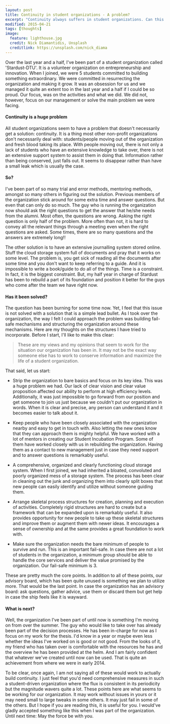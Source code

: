 ```yaml
---
layout: post
title: Continuity in student organizations - A problem?
excerpt: "Continuity always suffers in student organizations. Can this be solved?"
modified: 2015-04-21
tags: [thoughts]
image:
  feature: lighthouse.jpg
  credit: Nick Diamantidis, Unsplash
  creditlink: https://unsplash.com/nick_diama
---
```


Over the last year and a half, I've been part of a student organization called 'Stardust-DTU'. It is a volunteer organization on entrepreneurship and innovation. When I joined, we were 5 students committed to building something extraordinary. We were committed in resurrecting the organization and making it grow. It was an obsession for us and we managed it quite an extent too in the last year and a half if I could be so proud. Our focus, was on the activities and what we did. We did not, however, focus on our management or solve the main problem we were facing.

#### Continuity is a huge problem

All student organizations seem to have a problem that doesn't necessarily get a solution: continuity. It is a thing most other non-profit organizations don't necessarily deal with: students/people moving out of the organization and fresh blood taking its place. With people moving out, there is not only a lack of students who have an extensive knowledge to take over, there is not an extensive support system to assist them in doing that. Information rather than being conserved, just falls out. It seems to disappear rather than have a small leak which is usually the case.

#### So?

I've been part of so many trial and error methods, mentoring methods, amongst so many others in figuring out the solution. Previous members of the organization stick around for some extra time and answer questions. But even that can only do so much. The guy who is running the organization now should ask the right questions to get the answer that he/she needs from the alumni. Most often, the questions are wrong. Asking the right question is only half of the problem. More often than not, it is hard to convey all the relevant things through a meeting even when the right questions are asked. Some times, there are so many questions and the answers are extremely long!!

The other solution is to have an extensive journalling system stored online. Stuff the cloud storage system full of documents and pray that it works on some level. The problem is, you get sick of reading all the documents after some time and you don't want to keep referring to a guide. And it is impossible to write a book/guide to do all of the things. Time is a constraint. In fact, it is the biggest constraint. But, my half year in charge of Stardust has been to rebuild a part of its foundation and position it better for the guys who come after the team we have right now.

#### Has it been solved?

The question has been burning for some time now. Yet, I feel that this issue is not solved with a solution that is a simple lead bullet. As I took over the organization, the way I felt I could approach the problem was building fail-safe mechanisms and structuring the organization around these mechanisms. Here are my thoughts on the structures I have tried to incorporate. Before I start, I'll like to make this clear:

> These are my views and my opinions that seem to work for the situation our organization has been in. It may not be the exact way someone else has to work to conserve information and maximize the life of a student organization. 

That said, let us start:

- Strip the organization to bare basics and focus on its key idea. This was a huge problem we had. Our lack of clear vision and clear value proposition affected our ability to perform at high efficiency levels. Additionally, it was just impossible to go forward from our position and get someone to join us just because we couldn't put our organization in words. When it is clear and precise, any person can understand it and it becomes easier to talk about it. 

- Keep people who have been closely associated with the organization nearby and easy to get in touch with. Also letting the new ones know that they can approach them is mighty helpful. We have worked with a lot of mentors in creating our Student Incubation Program. Some of them have worked closely with us in rebuilding the organization. Having them as a contact to new management just in case they need support and to answer questions is remarkably useful.

- A comprehensive, organized and clearly functioning cloud storage system. When I first joined, we had inherited a bloated, convoluted and poorly organized mess of a storage system. The process has been clear in cleaning out the junk and organizing them into clearly split boxes that new people can easily identify and utilize without someone guiding them. 

- Arrange skeletal process structures for creation, planning and execution of activities. Completely rigid structures are hard to create but a framework that can be expanded upon is remarkably useful. It also provides opportunity for new people to take up these skeletal structures and improve them or augment them with newer ideas. It encourages a sense of ownership and at the same provides a great foundation to work with.

- Make sure the organization needs the bare minimum of people to survive and run. This is an important fail-safe. In case there are not a lot of students in the organization, a minimum group should be able to handle the core services and deliver the value promised by the organization. Our fail-safe minimum is 3.  

These are pretty much the core points. In addition to all of these points, our advisory board, which has been quite unused is something we plan to utilize more. That would be the last point. In case the organization has an advisory board: ask questions, gather advice, use them or discard them but get help in case the ship feels like it is wayward. 

#### What is next?

Well, the organization I've been part of until now is something I'm moving on from over the summer. The guy who would like to take over has already been part of the decision processes. He has been in-charge for now as I focus on my work for the thesis. I'd know in a year or maybe even less whether the ideas I've worked on is good or not good. From the looks of it, my friend who has taken over is comfortable with the resources he has and the overview he has been provided at the helm. And I am fairly confident that whatever we've created until now can be used. That is quite an achievement from where we were in early 2014. 

To be clear, once again, I am not saying all of these would work to actually build continuity. I just feel that you'd need comprehensive measures in such a student-driven organization where the flux is consistent in its periodicity but the magnitude wavers quite a lot. These points here are what seems to be working for our organization. It may work without issues in yours or it may need small to large tweaks in some others. It may just fail in some of the others. But I hope if you are reading this, it is useful for you. I would've gladly accepted something like this when I was part of the organization. Until next time: May the force be with you. 
